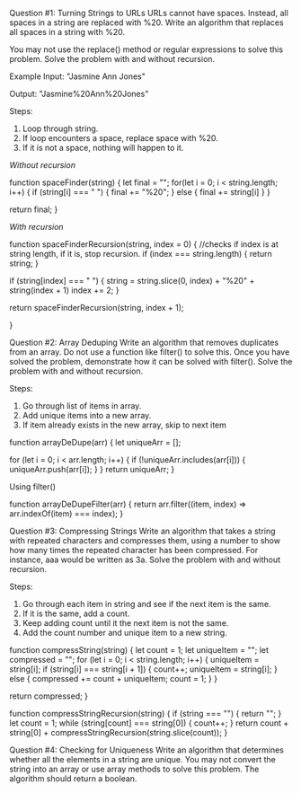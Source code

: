 Question #1: Turning Strings to URLs
URLs cannot have spaces. Instead, all spaces in a string are replaced with %20. Write an algorithm that replaces all spaces in a string with %20.

You may not use the replace() method or regular expressions to solve this problem. Solve the problem with and without recursion.

Example
Input: "Jasmine Ann Jones"

Output: "Jasmine%20Ann%20Jones"

Steps:
  1. Loop through string.
  2. If loop encounters a space, replace space with %20.
  3. If it is not a space, nothing will happen to it.

*Without recursion*

function spaceFinder(string) {
  let final = "";
  for(let i = 0; i < string.length; i++) {
    if (string[i] === " ") {
      final += "%20";
    } else {
      final += string[i]
    }
  }

  return final;
}

*With recursion*

function spaceFinderRecursion(string, index = 0) {
  //checks if index is at string length, if it is, stop recursion.
  if (index === string.length) { 
    return string;
  }

  if (string[index] === " ") {
    string = string.slice(0, index) + "%20" + string(index + 1)
    index += 2;
  }

  return spaceFinderRecursion(string, index + 1);

}

Question #2: Array Deduping
Write an algorithm that removes duplicates from an array. Do not use a function like filter() to solve this. Once you have solved the problem, demonstrate how it can be solved with filter(). Solve the problem with and without recursion.

Steps:
1. Go through list of items in array.
2. Add unique items into a new array.
3. If item already exists in the new array, skip to next item

function arrayDeDupe(arr) {
  let uniqueArr = [];

  for (let i = 0; i < arr.length; i++) {
    if (!uniqueArr.includes(arr[i])) {
      uniqueArr.push(arr[i]);
    }
  }
  return uniqueArr;
}

Using filter()

function arrayDeDupeFilter(arr) {
  return arr.filter((item, index) => arr.indexOf(item) === index);
}

Question #3: Compressing Strings
Write an algorithm that takes a string with repeated characters and compresses them, using a number to show how many times the repeated character has been compressed. For instance, aaa would be written as 3a. Solve the problem with and without recursion.

Steps:
1. Go through each item in string and see if the next item is the same.
2. If it is the same, add a count.
3. Keep adding count until it the next item is not the same.
4. Add the count number and unique item to a new string.

function compressString(string) {
  let count = 1;
  let uniqueItem = "";
  let compressed = "";
  for (let i = 0; i < string.length; i++) {
    uniqueItem = string[i];
    if (string[i] === string[i + 1]) {
      count++;
      uniqueItem = string[i];
    } else {
      compressed += count + uniqueItem;
      count = 1;
    }
  }

  return compressed;
}

function compressStringRecursion(string) {
  if (string === "") {
    return "";
  }
  let count = 1;
  while (string[count] === string[0]) {
    count++;
  }
  return count + string[0] + compressStringRecursion(string.slice(count));
}

Question #4: Checking for Uniqueness
Write an algorithm that determines whether all the elements in a string are unique. You may not convert the string into an array or use array methods to solve this problem. The algorithm should return a boolean.
